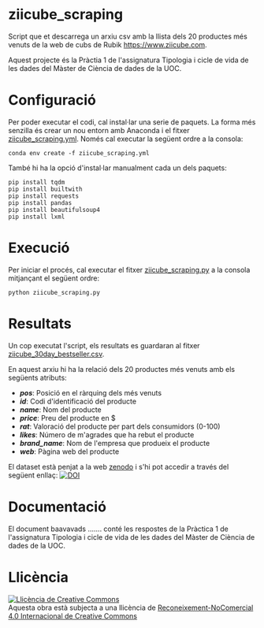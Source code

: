 # ziicube_scraping

Script que et descarrega un arxiu csv amb la llista dels 20 productes més venuts de la web de cubs de Rubik https://www.ziicube.com.

Aquest projecte és la Pràctia 1 de l'assignatura Tipologia i cicle de vida de les dades del Màster de Ciència de dades de la UOC.

# Configuració

Per poder executar el codi, cal instal·lar una serie de paquets. La forma més senzilla és crear un nou entorn amb Anaconda i el fitxer [ziicube_scraping.yml](scr/ziicube_scraping.yml). Només cal executar la següent ordre a la consola:

```
conda env create -f ziicube_scraping.yml
```

També hi ha la opció d'instal·lar manualment cada un dels paquets:

```
pip install tqdm
pip install builtwith
pip install requests
pip install pandas
pip install beautifulsoup4
pip install lxml
```

# Execució

Per iniciar el procés, cal executar el fitxer [ziicube_scraping.py](scr/ziicube_scraping.py) a la consola mitjançant el següent ordre:

```
python ziicube_scraping.py
```

# Resultats

Un  cop executat l'script, els resultats es guardaran al fitxer [ziicube_30day_bestseller.csv](scr/ziicube_30day_bestseller.csv).

En aquest arxiu hi ha la relació dels 20 productes més venuts amb els següents atributs:
- ***pos***: Posició en el ràrquing dels més venuts	
- ***id***:	Codi d'identificació del producte
- ***name***: Nom del producte
- ***price***: Preu del producte en $
- ***rat***: Valoració del producte per part dels consumidors (0-100)
- ***likes***: Número de m'agrades que ha rebut el producte
- ***brand_name***:	Nom de l'empresa que produeix el producte
- ***web***: Pàgina web del producte

El dataset està penjat a la web [zenodo](www.zenodo.org) i s'hi pot accedir a través del següent enllaç:
[![DOI](https://zenodo.org/badge/DOI/10.5281/zenodo.5644225.svg)](https://doi.org/10.5281/zenodo.5644225)

# Documentació

El document baavavads ....... conté les respostes de la Pràctica 1 de l'assignatura Tipologia i cicle de vida de les dades del Màster de Ciència de dades de la UOC.

# Llicència

<a rel="license" href="http://creativecommons.org/licenses/by-nc/4.0/"><img alt="Llicència de Creative Commons" style="border-width:0" src="https://i.creativecommons.org/l/by-nc/4.0/88x31.png" /></a><br />Aquesta obra està subjecta a una llicència de <a rel="license" href="http://creativecommons.org/licenses/by-nc/4.0/">Reconeixement-NoComercial 4.0 Internacional de Creative Commons</a>
